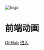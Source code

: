 ![logo](http://p3.pstatp.com/large/472d0008d0493544cbdd)

# 前端动画

[GitHub](https://github.com/azl397985856/animation)
[进入](#介绍)
